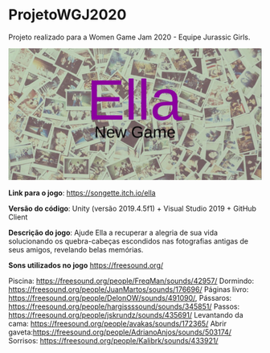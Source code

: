 # ProjetoWGJ2020
Projeto realizado para a Women Game Jam 2020 - Equipe Jurassic Girls.

![Ella](https://github.com/iseta/ProjetoWGJ2020/blob/master/Images/Ella.jpg)

**Link para o jogo**: https://songette.itch.io/ella

**Versão do código**: Unity (versão 2019.4.5f1) + Visual Studio 2019 + GitHub Client

**Descrição do jogo**: Ajude Ella a recuperar a alegria de sua vida solucionando os quebra-cabeças escondidos nas fotografias antigas de seus amigos, revelando belas memórias.


**Sons utilizados no jogo**
https://freesound.org/

Piscina: https://freesound.org/people/FreqMan/sounds/42957/
Dormindo: https://freesound.org/people/JuanMartos/sounds/176696/
Páginas livro: https://freesound.org/people/DelonOW/sounds/491090/,
Pássaros: https://freesound.org/people/hargissssound/sounds/345851/
Passos: https://freesound.org/people/jskrundz/sounds/435691/
Levantando da cama: https://freesound.org/people/avakas/sounds/172365/
Abrir gaveta:https://freesound.org/people/AdrianoAnjos/sounds/503174/
Sorrisos: https://freesound.org/people/Kalibrk/sounds/433921/
